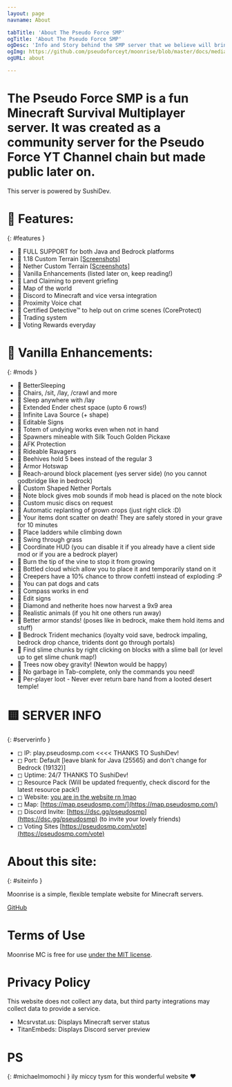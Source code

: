 ```yaml
---
layout: page
navname: About

tabTitle: 'About The Pseudo Force SMP'
ogTitle: 'About The Pseudo Force SMP'
ogDesc: 'Info and Story behind the SMP server that we believe will bring the Java and Bedrock community together'
ogImg: https://github.com/pseudoforceyt/moonrise/blob/master/docs/media/android-chrome-192x192.png?raw=true
ogURL: about

---
```

# The Pseudo Force SMP is a fun Minecraft Survival Multiplayer server. It was created as a community server for the Pseudo Force YT Channel chain but made public later on.
This server is powered by SushiDev.
# 🔶 Features: 
{: #features }
 - 🔸 FULL SUPPORT for both Java and Bedrock platforms
 - 🔸 1.18 Custom Terrain [[Screenshots]](https://pseudosmp.com/screenshots)
 - 🔸 Nether Custom Terrain [[Screenshots]](https://pseudosmp.com/screenshots)
 - 🔸 Vanilla Enhancements (listed later on, keep reading!)
 - 🔸 Land Claiming to prevent griefing
 - 🔸 Map of the world
 - 🔸 Discord to Minecraft and vice versa integration
 - 🔸 Proximity Voice chat
 - 🔸 Certified Detective™️ to help out on crime scenes (CoreProtect)
 - 🔸 Trading system
 - 🔸 Voting Rewards everyday

# 🔷 Vanilla Enhancements: 
{: #mods }
 - 🔹 BetterSleeping
 - 🔹 Chairs, /sit, /lay, /crawl and more
 - 🔹 Sleep anywhere with /lay
 - 🔹 Extended Ender chest space (upto 6 rows!)
 - 🔹 Infinite Lava Source (+ shape)
 - 🔹 Editable Signs
 - 🔹 Totem of undying works even when not in hand
 - 🔹 Spawners mineable with Silk Touch Golden Pickaxe
 - 🔹 AFK Protection
 - 🔹 Rideable Ravagers
 - 🔹 Beehives hold 5 bees instead of the regular 3
 - 🔹 Armor Hotswap
 - 🔹 Reach-around block placement (yes server side) (no you cannot godbridge like in bedrock)
 - 🔹 Custom Shaped Nether Portals
 - 🔹 Note block gives mob sounds if mob head is placed on the note block
 - 🔹 Custom music discs on request
 - 🔹 Automatic replanting of grown crops (just right click :D)
 - 🔹 Your items dont scatter on death! They are safely stored in your grave for 10 minutes
 - 🔹 Place ladders while climbing down
 - 🔹 Swing through grass
 - 🔹 Coordinate HUD (you can disable it if you already have a client side mod or if you are a bedrock player)
 - 🔹 Burn the tip of the vine to stop it from growing
 - 🔹 Bottled cloud which allow you to place it and temporarily stand on it
 - 🔹 Creepers have a 10% chance to throw confetti instead of exploding :P
 - 🔹 You can pat dogs and cats
 - 🔹 Compass works in end
 - 🔹 Edit signs
 - 🔹 Diamond and netherite hoes now harvest a 9x9 area
 - 🔹 Realistic animals (if you hit one others run away)
 - 🔹 Better armor stands! (poses like in bedrock, make them hold items and stuff)
 - 🔹 Bedrock Trident mechanics (loyalty void save, bedrock impaling, bedrock drop chance, tridents dont go through portals)
 - 🔹 Find slime chunks by right clicking on blocks with a slime ball (or level up to get slime chunk map!)
 - 🔹 Trees now obey gravity! (Newton would be happy)
 - 🔹 No garbage in Tab-complete, only the commands you need!
 - 🔹 Per-player loot - Never ever return bare hand from a looted desert temple!

# 🟨 SERVER INFO 
{: #serverinfo }
 - ◻ IP: play.pseudosmp.com <<<< THANKS TO SushiDev!
 - ◻ Port: Default [leave blank for Java (25565) and don't change for Bedrock (19132)]
 - ◻ Uptime: 24/7 THANKS TO SushiDev!
 - ◻ Resource Pack (Will be updated frequently, check discord for the latest resource pack!)
 - ◻ Website: [you are in the website rn lmao](https://www.pseudosmp.com/)
 - ◻ Map: [https://map.pseudosmp.com/](https://map.pseudosmp.com/)
 - ◻ Discord Invite: [https://dsc.gg/pseudosmp](https://dsc.gg/pseudosmp) (to invite your lovely friends)
 - ◻ Voting Sites [https://pseudosmp.com/vote](https://pseudosmp.com/vote)

# About this site: 
{: #siteinfo }

Moonrise is a simple, flexible template website for Minecraft servers.

[GitHub](https://github.com/coffeebank/moonrise)


# Terms of Use

Moonrise MC is free for use [under the MIT license](https://github.com/coffeebank/moonrise).


# Privacy Policy

This website does not collect any data, but third party integrations may collect data to provide a service.

- Mcsrvstat.us: Displays Minecraft server status
- TitanEmbeds: Displays Discord server preview





# PS
{: #michaelmomochi }
ily miccy tysm for this wonderful website ♥
